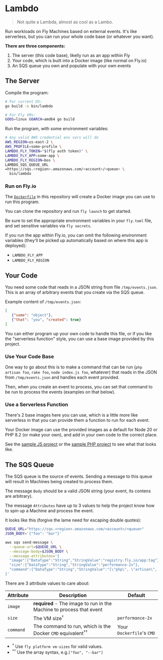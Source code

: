 # Lambdo

> Not quite a Lambda, almost as cool as a Lambo.

Run workloads on Fly Machines based on external events. It's like serverless, but you can run your whole code base (or whatever you want).

**There are three components:**

1. The server (this code base), likelly run as an app within Fly
2. Your code, which is built into a Docker image (like normal on Fly.io)
3. An SQS queue you own and populate with your own events

## The Server

Compile the program:

```bash
# For current OS:
go build -o bin/lambdo

# For Fly VMs:
GOOS=linux GOARCH=amd64 go build
```

Run the program, with some environment variables:

```bash
# Any valid AWS credential env vars will do
AWS_REGION=us-east-2 \
AWS_PROFILE=some-profile \
LAMBDO_FLY_TOKEN="$(fly auth token)" \
LAMBDO_FLY_APP=some-app \
LAMBDO_FLY_REGION=bos \
LAMBDO_SQS_QUEUE_URL
=https://sqs.<region>.amazonaws.com/<account>/<queue> \
  bin/lambdo
```

### Run on Fly.io

The [`Dockerfile`](Dockerfile) in this repository will create a Docker image you can use to run this program.

You can clone the repository and run `fly launch` to get started.

Be sure to set the appropriate environment variables in your `fly.toml` file, and set sensitive variables via `fly secrets`.

If you run the app within Fly.io, you can omit the following environment variables
(they'll be picked up automatically based on where this app is deployed):

* `LAMBDO_FLY_APP`
* `LAMBDO_FLY_REGION`

## Your Code

You need some code that reads in a JSON string from file `/tmp/events.json`. This is an array of arbitrary events that you create via the SQS queue.

Example content of `/tmp/events.json`:

```json
[
   {"some": "object"},
   {"that": "you", "created": true}
]
```

You can either program up your own code to handle this file, or if you like the "serverless function" style, you can use a base image provided by this project.

### Use Your Code Base

One way to go about this is to make a command that can be run (`php artisan foo`, `rake foo`, `node index.js foo`, whatever)
that reads in the JSON from `/tmp/events.json` and handles each event provided.

Then, when you create an event to process, you can set that command to be run to process the events (examples on that below).

### Use a Serverless Function

There's 2 base images here you can use, which is a little more like serverless in that you can provide them a function to run for each event.

Your Docker image can use the provided images as a default for Node 20 or PHP 8.2 (or make your own), and add in your own code to the correct place.

See the [sample JS project](runtimes/js/sample-project) or the [sample PHP project](runtimes/php/sample-project) to see what that looks like.

## The SQS Queue

The SQS queue is the source of events. Sending a message to this queue will result in Machines being created to process them.

The message `Body` should be a valid JSON string (your event, its contens are arbitrary).

The message `Attributes` have up to 3 values to help the project know how to spin up a Machine and process the event.

It looks like this (forgive the lame need for escaping double quotes):

```bash
QUEUE_URL="https://sqs.<region>.amazonaws.com/<account>/<queue>"
JSON_BODY='{"foo": "bar"}'

aws sqs send-message \
  --queue-url=$QUEUE_URL \
  --message-body=$JSON_BODY \
  --message-attributes='{
  "image":{"DataType":"String","StringValue":"registry.fly.io/app:tag"},
  "size":{"DataType":"String","StringValue":"performance-2x"},
  "command":{"DataType":"String","StringValue":"[\"php\", \"artisan\", \"foo\"]"},
}'
```

There are 3 attribute values to care about:

| Attribute | Description                                                           | Default                  |
|-----------|-----------------------------------------------------------------------|--------------------------|
| `image`   | **required** - The image to run in the Machine to process that event  |                          |
| `size` | The VM size<sup>†</sup>                                               | `performance-2x`         |
| `command` | The command to run, which is the Docker `CMD` equivalent<sup>††</sup> | Your `Dockerfile`'s `CMD` |

- <sup>†</sup> Use `fly platform vm-sizes` for valid values.
- <sup>††</sup> Use the array syntax, e.g.`["foo", "--bar"]`